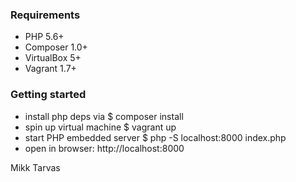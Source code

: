### Requirements
* PHP 5.6+
* Composer 1.0+
* VirtualBox 5+
* Vagrant 1.7+

### Getting started
* install php deps via $ composer install
* spin up virtual machine $ vagrant up
* start PHP embedded server $ php -S localhost:8000 index.php
* open in browser: http://localhost:8000

Mikk Tarvas